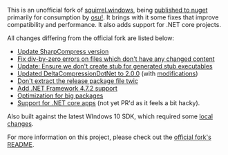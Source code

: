 This is an unofficial fork of [squirrel.windows](https://github.com/Squirrel/Squirrel.Windows), being [published to nuget](https://www.nuget.org/packages/ppy.squirrel.windows) primarily for consumption by [osu!](https://github.com/ppy/osu). It brings with it some fixes that improve compatibility and performance. It also adds support for .NET core projects.

All changes differing from the official fork are listed below:

- [Update SharpCompress version](https://github.com/Squirrel/Squirrel.Windows/pull/1362)
- [Fix div-by-zero errors on files which don't have any changed content](https://github.com/Squirrel/Squirrel.Windows/pull/1361)
- [Update: Ensure we don't create stub for generated stub executables](https://github.com/Squirrel/Squirrel.Windows/pull/1355)
- [Updated DeltaCompressionDotNet to 2.0.0](https://github.com/Squirrel/Squirrel.Windows/pull/1326) (with [modifications](https://github.com/ppy/Squirrel.Windows/commit/a5a1cb6bc70d11cde28722d9b109339af3497c4f))
- [Don't extract the release package file twic](https://github.com/Squirrel/Squirrel.Windows/pull/1312)
- [Add .NET Framework 4.7.2 support](https://github.com/Squirrel/Squirrel.Windows/pull/1306)
- [Optimization for big packages](https://github.com/Squirrel/Squirrel.Windows/pull/1123)
- [Support for .NET core apps](https://github.com/ppy/Squirrel.Windows/commit/aef207bdcccd47a4b432706c640b2da533f02232) (not yet PR'd as it feels a bit hacky).

Also built against the latest WIndows 10 SDK, which required some [local changes](https://github.com/ppy/Squirrel.Windows/commit/435e784e2f204d9f423b616f16348cda2d51d6b3).

For more information on this project, please check out the [official fork's README](https://github.com/squirrel/squirrel.windows).
